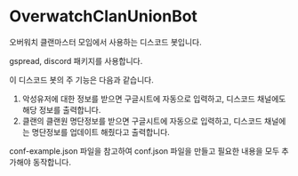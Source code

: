 # OverwatchClanUnionBot
오버워치 클랜마스터 모임에서 사용하는 디스코드 봇입니다.

gspread, discord 패키지를 사용합니다.

이 디스코드 봇의 주 기능은 다음과 같습니다.
1. 악성유저에 대한 정보를 받으면 구글시트에 자동으로 입력하고, 디스코드 채널에도 해당 정보를 출력합니다.
2. 클랜의 클랜원 명단정보를 받으면 구글시트에 자동으로 입력하고, 디스코드 채널에는 명단정보를 업데이트 해줬다고 출력합니다.

conf-example.json 파일을 참고하여 conf.json 파일을 만들고 필요한 내용을 모두 추가해야 동작합니다.